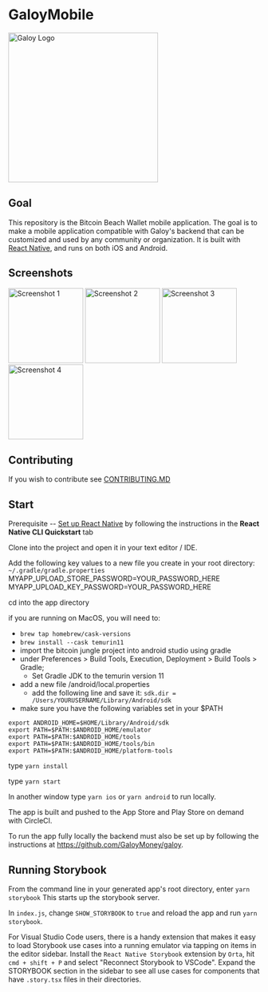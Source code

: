 # GaloyMobile

<img src=".readme/galoy-logo.png" alt="Galoy Logo" width="300">

## Goal

This repository is the Bitcoin Beach Wallet mobile application. The goal is to make a mobile application compatible with Galoy's backend that can be customized and used by any community or organization. It is built with [React Native](https://reactnative.dev/), and runs on both iOS and Android.

## Screenshots

<img src=".readme/screenshot-1.png" alt="Screenshot 1" width="150"> <img src=".readme/screenshot-2.png" alt="Screenshot 2" width="150"> <img src=".readme/screenshot-3.png" alt="Screenshot 3" width="150"> <img src=".readme/screenshot-4.png" alt="Screenshot 4" width="150">

## Contributing

If you wish to contribute see [CONTRIBUTING.MD](./CONTRIBUTING.MD)

## Start
Prerequisite -- [Set up React Native](https://reactnative.dev/docs/environment-setup) by following the instructions in the **React Native CLI Quickstart** tab

Clone into the project and open it in your text editor / IDE.

Add the following key values to a new file you create in your root directory: `~/.gradle/gradle.properties`
MYAPP_UPLOAD_STORE_PASSWORD=YOUR_PASSWORD_HERE
MYAPP_UPLOAD_KEY_PASSWORD=YOUR_PASSWORD_HERE

cd into the app directory

if you are running on MacOS, you will need to:
- `brew tap homebrew/cask-versions`
- `brew install --cask temurin11`
- import the bitcoin jungle project into android studio using gradle
- under Preferences > Build Tools, Execution, Deployment > Build Tools > Gradle;
  - Set Gradle JDK to the temurin version 11
- add a new file /android/local.properties
  - add the following line and save it: `sdk.dir = /Users/YOURUSERNAME/Library/Android/sdk`
- make sure you have the following variables set in your $PATH
```
export ANDROID_HOME=$HOME/Library/Android/sdk
export PATH=$PATH:$ANDROID_HOME/emulator
export PATH=$PATH:$ANDROID_HOME/tools
export PATH=$PATH:$ANDROID_HOME/tools/bin
export PATH=$PATH:$ANDROID_HOME/platform-tools
```

type `yarn install`

type `yarn start`

In another window
type `yarn ios` or `yarn android` to run locally.

The app is built and pushed to the App Store and Play Store on demand with CircleCI.

To run the app fully locally the backend must also be set up by following the instructions at https://github.com/GaloyMoney/galoy.

## Running Storybook

From the command line in your generated app's root directory, enter `yarn storybook`
This starts up the storybook server.

In `index.js`, change `SHOW_STORYBOOK` to `true` and reload the app and run `yarn storybook`.

For Visual Studio Code users, there is a handy extension that makes it easy to load Storybook use cases into a running emulator via tapping on items in the editor sidebar. Install the `React Native Storybook` extension by `Orta`, hit `cmd + shift + P` and select "Reconnect Storybook to VSCode". Expand the STORYBOOK section in the sidebar to see all use cases for components that have `.story.tsx` files in their directories.
